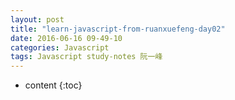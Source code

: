 ```yaml
---
layout: post
title: "learn-javascript-from-ruanxuefeng-day02"
date: 2016-06-16 09-49-10
categories: Javascript
tags: Javascript study-notes 阮一峰
---
```


* content
{:toc}


